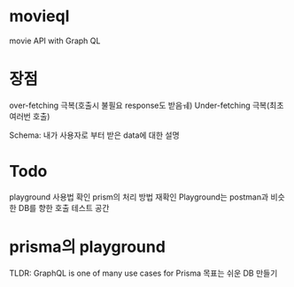 # movieql

movie API with Graph QL

# 장점

over-fetching 극복(호출시 불필요 response도 받음ㅞ)
Under-fetching 극복(최초 여러번 호출)

Schema: 내가 사용자로 부터 받은 data에 대한 설명

# Todo
playground 사용법 확인
prism의 처리 방법 재확인
Playground는 postman과 비슷한 DB를 향한 호출 테스트 공간

# prisma의 playground

TLDR: GraphQL is one of many use cases for Prisma
목표는 쉬운 DB 만들기
